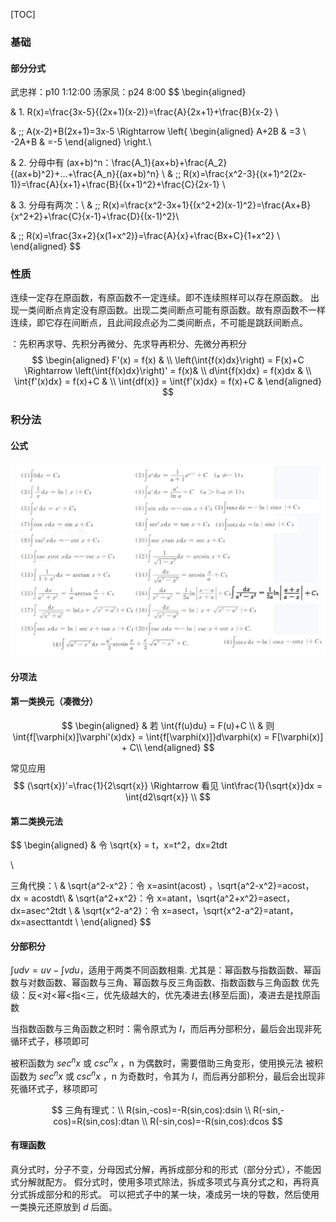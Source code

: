 [TOC]

### 基础

#### 部分分式

武忠祥：p10 1:12:00
汤家凤：p24 8:00
$$
\begin{aligned}

& 1. R(x)=\frac{3x-5}{(2x+1)(x-2)}=\frac{A}{2x+1}+\frac{B}{x-2}	\\

& \;\; A(x-2)+B(2x+1)=3x-5 \Rightarrow 
\left\{
\begin{aligned}
A+2B & =3	\\
-2A+B & =-5
\end{aligned}
\right.\\ 

& 2. 分母中有 (ax+b)^n：\frac{A_1}{ax+b}+\frac{A_2}{(ax+b)^2}+...+\frac{A_n}{(ax+b)^n}	\\
& \;\; R(x)=\frac{x^2-3}{(x+1)^2(2x-1)}=\frac{A}{x+1}+\frac{B}{(x+1)^2}+\frac{C}{2x-1} \\

& 3. 分母有两次：\\
& \;\; R(x)=\frac{x^2-3x+1}{(x^2+2)(x-1)^2}=\frac{Ax+B}{x^2+2}+\frac{C}{x-1}+\frac{D}{(x-1)^2}\\

& \;\; R(x)=\frac{3x+2}{x(1+x^2)}=\frac{A}{x}+\frac{Bx+C}{1+x^2} \\
\end{aligned}
$$






### 性质

连续一定存在原函数，有原函数不一定连续。即不连续照样可以存在原函数。
出现一类间断点肯定没有原函数。出现二类间断点可能有原函数。故有原函数不一样连续，即它存在间断点，且此间段点必为二类间断点，不可能是跳跃间断点。

：先积再求导、先积分再微分、先求导再积分、先微分再积分
$$
\begin{aligned}
F'(x) = f(x) & 	\\
\left(\int{f(x)dx}\right) = F(x)+C \Rightarrow \left(\int{f(x)dx}\right)' = f(x)&  \\
d\int{f(x)dx} = f(x)dx & 	\\
\int{f'(x)dx} = f(x)+C	& \\
\int{df(x)} = \int{f'(x)dx} = f(x)+C & 
\end{aligned}
$$








### 积分法

#### 公式

![1651748597624](assets/1651748597624.png)

#### 分项法

#### 第一类换元（凑微分）

$$
\begin{aligned}
& 若 \int{f(u)du} = F(u)+C	\\
& 则 \int{f[\varphi(x)]\varphi'(x)dx} = \int{f[\varphi(x)]}d\varphi(x) = F[\varphi(x)] + C\\
\end{aligned}
$$

常见应用
$$
(\sqrt{x})'=\frac{1}{2\sqrt{x}} \Rightarrow 看见 \int\frac{1}{\sqrt{x}}dx = \int{d2\sqrt{x}}	\\
$$

#### 第二类换元法

$$
\begin{aligned}
& 令 \sqrt{x} = t，x=t^2，dx=2tdt


\\

三角代换：\\
& \sqrt{a^2-x^2}：令 x=asint(acost)	，\sqrt{a^2-x^2}=acost， dx = acostdt\\
& \sqrt{a^2+x^2}：令 x=atant，\sqrt{a^2+x^2}=asect，dx=asec^2tdt	\\
& \sqrt{x^2-a^2}：令 x=asect，\sqrt{x^2-a^2}=atant，dx=asecttantdt	\\
\end{aligned}
$$

#### 分部积分

$\int{udv}=uv-\int{vdu}$，适用于两类不同函数相乘.
尤其是：幂函数与指数函数、幂函数与对数函数、幂函数与三角、幂函数与反三角函数、指数函数与三角函数
优先级：反<对<幂<指<三，优先级越大的，优先凑进去(移至后面)，凑进去是找原函数

当指数函数与三角函数之积时：需令原式为 $I$，而后再分部积分，最后会出现非死循环式子，移项即可

被积函数为 $sec^nx$ 或 $csc^nx$ ，n 为偶数时，需要借助三角变形，使用换元法
被积函数为 $sec^nx$ 或 $csc^nx$ ，n 为奇数时，令其为 $I$，而后再分部积分，最后会出现非死循环式子，移项即可

$$
三角有理式：\\
R(sin,-cos)=-R(sin,cos):dsin	\\
R(-sin,-cos)=R(sin,cos):dtan	\\
R(-sin,cos)=-R(sin,cos):dcos
$$



#### 有理函数

真分式时，分子不变，分母因式分解，再拆成部分和的形式（部分分式），不能因式分解就配方。
假分式时，使用多项式除法，拆成多项式与真分式之和，再将真分式拆成部分和的形式。
可以把式子中的某一块，凑成另一块的导数，然后使用一类换元还原放到 $d$ 后面。
